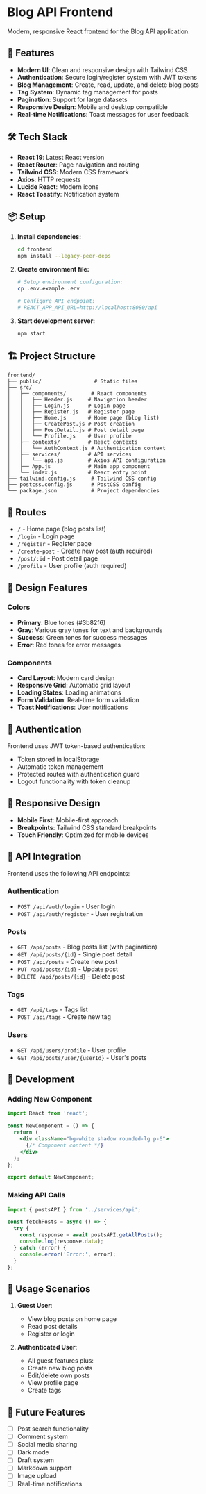 # Blog API Frontend

Modern, responsive React frontend for the Blog API application.

## 🚀 Features

- **Modern UI**: Clean and responsive design with Tailwind CSS
- **Authentication**: Secure login/register system with JWT tokens
- **Blog Management**: Create, read, update, and delete blog posts
- **Tag System**: Dynamic tag management for posts
- **Pagination**: Support for large datasets
- **Responsive Design**: Mobile and desktop compatible
- **Real-time Notifications**: Toast messages for user feedback

## 🛠️ Tech Stack

- **React 19**: Latest React version
- **React Router**: Page navigation and routing
- **Tailwind CSS**: Modern CSS framework
- **Axios**: HTTP requests
- **Lucide React**: Modern icons
- **React Toastify**: Notification system

## 📦 Setup

1. **Install dependencies:**
   ```bash
   cd frontend
   npm install --legacy-peer-deps
   ```

2. **Create environment file:**
   ```bash
   # Setup environment configuration:
   cp .env.example .env
   
   # Configure API endpoint:
   # REACT_APP_API_URL=http://localhost:8080/api
   ```

3. **Start development server:**
   ```bash
   npm start
   ```

## 🏗️ Project Structure

```
frontend/
├── public/                 # Static files
├── src/
│   ├── components/        # React components
│   │   ├── Header.js     # Navigation header
│   │   ├── Login.js      # Login page
│   │   ├── Register.js   # Register page
│   │   ├── Home.js       # Home page (blog list)
│   │   ├── CreatePost.js # Post creation
│   │   ├── PostDetail.js # Post detail page
│   │   └── Profile.js    # User profile
│   ├── contexts/         # React contexts
│   │   └── AuthContext.js # Authentication context
│   ├── services/         # API services
│   │   └── api.js        # Axios API configuration
│   ├── App.js            # Main app component
│   └── index.js          # React entry point
├── tailwind.config.js     # Tailwind CSS config
├── postcss.config.js      # PostCSS config
└── package.json           # Project dependencies
```

## 🔗 Routes

- `/` - Home page (blog posts list)
- `/login` - Login page
- `/register` - Register page
- `/create-post` - Create new post (auth required)
- `/post/:id` - Post detail page
- `/profile` - User profile (auth required)

## 🎨 Design Features

### Colors
- **Primary**: Blue tones (#3b82f6)
- **Gray**: Various gray tones for text and backgrounds
- **Success**: Green tones for success messages
- **Error**: Red tones for error messages

### Components
- **Card Layout**: Modern card design
- **Responsive Grid**: Automatic grid layout
- **Loading States**: Loading animations
- **Form Validation**: Real-time form validation
- **Toast Notifications**: User notifications

## 🔐 Authentication

Frontend uses JWT token-based authentication:

- Token stored in localStorage
- Automatic token management
- Protected routes with authentication guard
- Logout functionality with token cleanup

## 📱 Responsive Design

- **Mobile First**: Mobile-first approach
- **Breakpoints**: Tailwind CSS standard breakpoints
- **Touch Friendly**: Optimized for mobile devices

## 🚦 API Integration

Frontend uses the following API endpoints:

### Authentication
- `POST /api/auth/login` - User login
- `POST /api/auth/register` - User registration

### Posts
- `GET /api/posts` - Blog posts list (with pagination)
- `GET /api/posts/{id}` - Single post detail
- `POST /api/posts` - Create new post
- `PUT /api/posts/{id}` - Update post
- `DELETE /api/posts/{id}` - Delete post

### Tags
- `GET /api/tags` - Tags list
- `POST /api/tags` - Create new tag

### Users
- `GET /api/users/profile` - User profile
- `GET /api/posts/user/{userId}` - User's posts

## 🔧 Development

### Adding New Component
```jsx
import React from 'react';

const NewComponent = () => {
  return (
    <div className="bg-white shadow rounded-lg p-6">
      {/* Component content */}
    </div>
  );
};

export default NewComponent;
```

### Making API Calls
```jsx
import { postsAPI } from '../services/api';

const fetchPosts = async () => {
  try {
    const response = await postsAPI.getAllPosts();
    console.log(response.data);
  } catch (error) {
    console.error('Error:', error);
  }
};
```

## 📝 Usage Scenarios

1. **Guest User**:
   - View blog posts on home page
   - Read post details
   - Register or login

2. **Authenticated User**:
   - All guest features plus:
   - Create new blog posts
   - Edit/delete own posts
   - View profile page
   - Create tags

## 🎯 Future Features

- [ ] Post search functionality
- [ ] Comment system
- [ ] Social media sharing
- [ ] Dark mode
- [ ] Draft system
- [ ] Markdown support
- [ ] Image upload
- [ ] Real-time notifications
